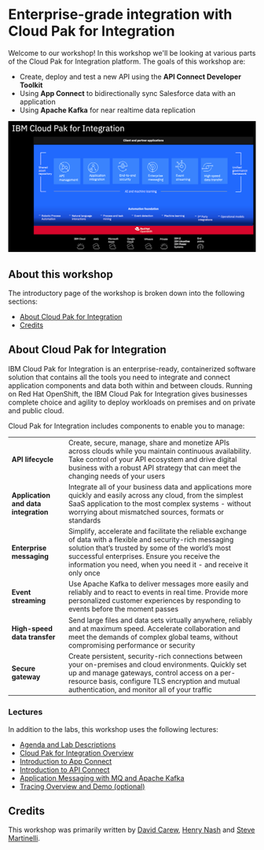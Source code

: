 # Enterprise-grade integration with Cloud Pak for Integration

Welcome to our workshop! In this workshop we'll be looking at various parts of the Cloud Pak for Integration platform. The goals of this workshop are:

* Create, deploy and test a new API using the **API Connect Developer Toolkit**
* Using **App Connect**  to bidirectionally sync  Salesforce data with an application
* Using **Apache Kafka** for near realtime data replication

![Cloud Pak for Integration](assets/images/cp4int.png)

## About this workshop

The introductory page of the workshop is broken down into the following sections:

* [About Cloud Pak for Integration](#about-cloud-pak-for-integration)
* [Credits](#credits)

## About Cloud Pak for Integration

IBM Cloud Pak for Integration is an enterprise-ready, containerized software solution that contains all the tools you need to integrate and connect application components and data both within and between clouds. Running on Red Hat OpenShift, the IBM Cloud Pak for Integration gives businesses complete choice and agility to deploy workloads on premises and on private and public cloud.

Cloud Pak for Integration includes components to enable you to manage:

|   |   |
| - | - |
| **API lifecycle** | Create, secure, manage, share and monetize APIs across clouds while you maintain continuous availability. Take control of your API ecosystem and drive digital business with a robust API strategy that can meet the changing needs of your users |
| **Application and data integration** | Integrate all of your business data and applications more quickly and easily across any cloud, from the simplest SaaS application to the most complex systems - without worrying about mismatched sources, formats or standards |
| **Enterprise messaging** | Simplify, accelerate and facilitate the reliable exchange of data with a flexible and security-rich messaging solution that’s trusted by some of the world’s most successful enterprises. Ensure you receive the information you need, when you need it - and receive it only once |
| **Event streaming** | Use Apache Kafka to deliver messages more easily and reliably and to react to events in real time. Provide more personalized customer experiences by responding to events before the moment passes |
| **High-speed data transfer** | Send large files and data sets virtually anywhere, reliably and at maximum speed. Accelerate collaboration and meet the demands of complex global teams, without compromising performance or security |
| **Secure gateway** | Create persistent, security-rich connections between your on-premises and cloud environments. Quickly set up and manage gateways, control access on a per-resource basis, configure TLS encryption and mutual authentication, and monitor all of your traffic |

### Lectures

In addition to the labs, this workshop uses the following lectures:

* [Agenda and Lab Descriptions](https://ibm.box.com/s/ch8ar0x49uyvt4c50v93rirn5f3sp5ov)
* [Cloud Pak for Integration Overview](https://ibm.box.com/s/z1gdtuqkpudtn7ekvm2puodg3s69x9mz)
* [Introduction to App Connect](https://ibm.box.com/s/oos20tifgywnjhu928fy73obbqz3o1ce)
* [Introduction to API Connect](https://ibm.box.com/s/v7r9nzt8ywakreark6lt4drfy05l7tiu)
* [Application Messaging with MQ and Apache Kafka](https://ibm.box.com/s/ke0ctse0783yng5a6q876axfnd6o99aa)
* [Tracing Overview and Demo (optional)](https://ibm.box.com/s/tygswjuohpg4n275e2lqsshiur4ulv4i)

## Credits

This workshop was primarily written by [David Carew](https://github.com/djccarew), [Henry Nash](https://github.com/henrynash) and [Steve Martinelli](https://github.com/stevemar).
